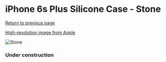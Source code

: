 # iPhone 6s Plus Silicone Case - Stone

[Return to previous page](/iphone_6)

[High-resolution image from Apple](https://store.storeimages.cdn-apple.com/8756/as-images.apple.com/is/MKXN2?wid=4500&hei=4500&fmt=png)

<div style="width: 384px"><img src="/everyphone/MKXN2.png" alt="Stone"></div>

### Under construction
